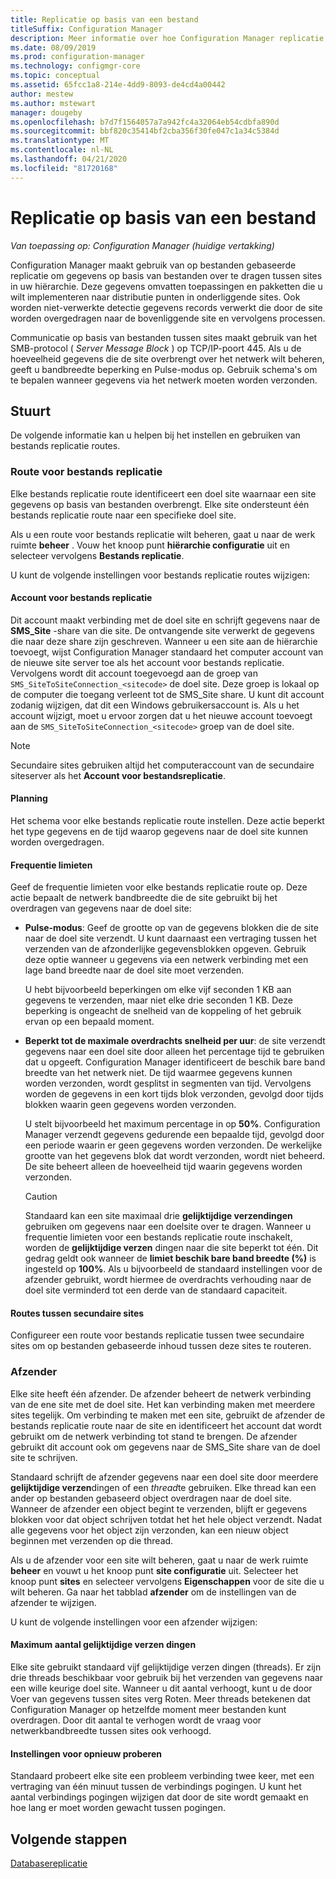 ```yaml
---
title: Replicatie op basis van een bestand
titleSuffix: Configuration Manager
description: Meer informatie over hoe Configuration Manager replicatie op basis van bestanden gebruikt om gegevens over te dragen tussen sites in uw hiërarchie
ms.date: 08/09/2019
ms.prod: configuration-manager
ms.technology: configmgr-core
ms.topic: conceptual
ms.assetid: 65fcc1a8-214e-4dd9-8093-de4cd4a00442
author: mestew
ms.author: mstewart
manager: dougeby
ms.openlocfilehash: b7d7f1564057a7a942fc4a32064eb54cdbfa890d
ms.sourcegitcommit: bbf820c35414bf2cba356f30fe047c1a34c5384d
ms.translationtype: MT
ms.contentlocale: nl-NL
ms.lasthandoff: 04/21/2020
ms.locfileid: "81720168"
---
```

# <a name="file-based-replication"></a>Replicatie op basis van een bestand

*Van toepassing op: Configuration Manager (huidige vertakking)*

Configuration Manager maakt gebruik van op bestanden gebaseerde replicatie om gegevens op basis van bestanden over te dragen tussen sites in uw hiërarchie. Deze gegevens omvatten toepassingen en pakketten die u wilt implementeren naar distributie punten in onderliggende sites. Ook worden niet-verwerkte detectie gegevens records verwerkt die door de site worden overgedragen naar de bovenliggende site en vervolgens processen.  

Communicatie op basis van bestanden tussen sites maakt gebruik van het SMB-protocol ( *Server Message Block* ) op TCP/IP-poort 445. Als u de hoeveelheid gegevens die de site overbrengt over het netwerk wilt beheren, geeft u bandbreedte beperking en Pulse-modus op. Gebruik schema's om te bepalen wanneer gegevens via het netwerk moeten worden verzonden.  

## <a name="routes"></a><a name="bkmk_routes"></a>Stuurt

De volgende informatie kan u helpen bij het instellen en gebruiken van bestands replicatie routes.  

### <a name="file-replication-route"></a>Route voor bestands replicatie

Elke bestands replicatie route identificeert een doel site waarnaar een site gegevens op basis van bestanden overbrengt. Elke site ondersteunt één bestands replicatie route naar een specifieke doel site.  

Als u een route voor bestands replicatie wilt beheren, gaat u naar de werk ruimte **beheer** . Vouw het knoop punt **hiërarchie configuratie** uit en selecteer vervolgens **Bestands replicatie**.  

U kunt de volgende instellingen voor bestands replicatie routes wijzigen:  

#### <a name="file-replication-account"></a>Account voor bestands replicatie

Dit account maakt verbinding met de doel site en schrijft gegevens naar de **SMS_Site** -share van die site. De ontvangende site verwerkt de gegevens die naar deze share zijn geschreven. Wanneer u een site aan de hiërarchie toevoegt, wijst Configuration Manager standaard het computer account van de nieuwe site server toe als het account voor bestands replicatie. Vervolgens wordt dit account toegevoegd aan de groep van `SMS_SiteToSiteConnection_<sitecode>` de doel site. Deze groep is lokaal op de computer die toegang verleent tot de SMS_Site share. U kunt dit account zodanig wijzigen, dat dit een Windows gebruikersaccount is. Als u het account wijzigt, moet u ervoor zorgen dat u het nieuwe account toevoegt aan de `SMS_SiteToSiteConnection_<sitecode>` groep van de doel site.  

> [!NOTE]  
> Secundaire sites gebruiken altijd het computeraccount van de secundaire siteserver als het **Account voor bestandsreplicatie**.  

#### <a name="schedule"></a>Planning

Het schema voor elke bestands replicatie route instellen. Deze actie beperkt het type gegevens en de tijd waarop gegevens naar de doel site kunnen worden overgedragen.  

#### <a name="rate-limits"></a>Frequentie limieten

Geef de frequentie limieten voor elke bestands replicatie route op. Deze actie bepaalt de netwerk bandbreedte die de site gebruikt bij het overdragen van gegevens naar de doel site:  

- **Pulse-modus**: Geef de grootte op van de gegevens blokken die de site naar de doel site verzendt. U kunt daarnaast een vertraging tussen het verzenden van de afzonderlijke gegevensblokken opgeven. Gebruik deze optie wanneer u gegevens via een netwerk verbinding met een lage band breedte naar de doel site moet verzenden.

    U hebt bijvoorbeeld beperkingen om elke vijf seconden 1 KB aan gegevens te verzenden, maar niet elke drie seconden 1 KB. Deze beperking is ongeacht de snelheid van de koppeling of het gebruik ervan op een bepaald moment.

- **Beperkt tot de maximale overdrachts snelheid per uur**: de site verzendt gegevens naar een doel site door alleen het percentage tijd te gebruiken dat u opgeeft. Configuration Manager identificeert de beschik bare band breedte van het netwerk niet. De tijd waarmee gegevens kunnen worden verzonden, wordt gesplitst in segmenten van tijd. Vervolgens worden de gegevens in een kort tijds blok verzonden, gevolgd door tijds blokken waarin geen gegevens worden verzonden.

    U stelt bijvoorbeeld het maximum percentage in op **50%**. Configuration Manager verzendt gegevens gedurende een bepaalde tijd, gevolgd door een periode waarin er geen gegevens worden verzonden. De werkelijke grootte van het gegevens blok dat wordt verzonden, wordt niet beheerd. De site beheert alleen de hoeveelheid tijd waarin gegevens worden verzonden.  

    > [!CAUTION]  
    > Standaard kan een site maximaal drie **gelijktijdige verzendingen** gebruiken om gegevens naar een doelsite over te dragen. Wanneer u frequentie limieten voor een bestands replicatie route inschakelt, worden de **gelijktijdige verzen** dingen naar die site beperkt tot één. Dit gedrag geldt ook wanneer de **limiet beschik bare band breedte (%)** is ingesteld op **100%**. Als u bijvoorbeeld de standaard instellingen voor de afzender gebruikt, wordt hiermee de overdrachts verhouding naar de doel site verminderd tot een derde van de standaard capaciteit.  

#### <a name="routes-between-secondary-sites"></a>Routes tussen secundaire sites

Configureer een route voor bestands replicatie tussen twee secundaire sites om op bestanden gebaseerde inhoud tussen deze sites te routeren.  


### <a name="sender"></a>Afzender

Elke site heeft één afzender. De afzender beheert de netwerk verbinding van de ene site met de doel site. Het kan verbinding maken met meerdere sites tegelijk. Om verbinding te maken met een site, gebruikt de afzender de bestands replicatie route naar de site en identificeert het account dat wordt gebruikt om de netwerk verbinding tot stand te brengen. De afzender gebruikt dit account ook om gegevens naar de SMS_Site share van de doel site te schrijven.  

Standaard schrijft de afzender gegevens naar een doel site door meerdere **gelijktijdige verzen**dingen of een *thread*te gebruiken. Elke thread kan een ander op bestanden gebaseerd object overdragen naar de doel site. Wanneer de afzender een object begint te verzenden, blijft er gegevens blokken voor dat object schrijven totdat het het hele object verzendt. Nadat alle gegevens voor het object zijn verzonden, kan een nieuw object beginnen met verzenden op die thread.  

Als u de afzender voor een site wilt beheren, gaat u naar de werk ruimte **beheer** en vouwt u het knoop punt **site configuratie** uit. Selecteer het knoop punt **sites** en selecteer vervolgens **Eigenschappen** voor de site die u wilt beheren. Ga naar het tabblad **afzender** om de instellingen van de afzender te wijzigen.  

U kunt de volgende instellingen voor een afzender wijzigen:  

#### <a name="maximum-concurrent-sendings"></a>Maximum aantal gelijktijdige verzen dingen

Elke site gebruikt standaard vijf gelijktijdige verzen dingen (threads). Er zijn drie threads beschikbaar voor gebruik bij het verzenden van gegevens naar een wille keurige doel site. Wanneer u dit aantal verhoogt, kunt u de door Voer van gegevens tussen sites verg Roten. Meer threads betekenen dat Configuration Manager op hetzelfde moment meer bestanden kunt overdragen. Door dit aantal te verhogen wordt de vraag voor netwerkbandbreedte tussen sites ook verhoogd.  

#### <a name="retry-settings"></a>Instellingen voor opnieuw proberen

Standaard probeert elke site een probleem verbinding twee keer, met een vertraging van één minuut tussen de verbindings pogingen. U kunt het aantal verbindings pogingen wijzigen dat door de site wordt gemaakt en hoe lang er moet worden gewacht tussen pogingen.  


## <a name="next-steps"></a>Volgende stappen

[Databasereplicatie](database-replication.md)
